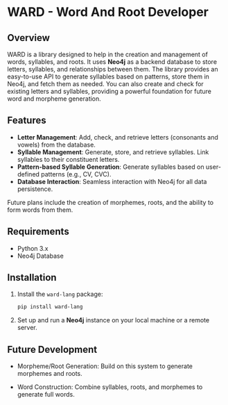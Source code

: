 # WARD - Word And Root Developer

## Overview

WARD is a library designed to help in the creation and management of words, syllables, and roots. It uses **Neo4j** as a backend database to store letters, syllables, and relationships between them. The library provides an easy-to-use API to generate syllables based on patterns, store them in Neo4j, and fetch them as needed. You can also create and check for existing letters and syllables, providing a powerful foundation for future word and morpheme generation.

## Features

- **Letter Management**: Add, check, and retrieve letters (consonants and vowels) from the database.
- **Syllable Management**: Generate, store, and retrieve syllables. Link syllables to their constituent letters.
- **Pattern-based Syllable Generation**: Generate syllables based on user-defined patterns (e.g., CV, CVC).
- **Database Interaction**: Seamless interaction with Neo4j for all data persistence.

Future plans include the creation of morphemes, roots, and the ability to form words from them.

## Requirements

- Python 3.x
- Neo4j Database

## Installation

1. Install the `ward-lang` package:

    ```bash
    pip install ward-lang
    ```

2. Set up and run a **Neo4j** instance on your local machine or a remote server.

## Future Development

- Morpheme/Root Generation: Build on this system to generate morphemes and roots.

- Word Construction: Combine syllables, roots, and morphemes to generate full words.


